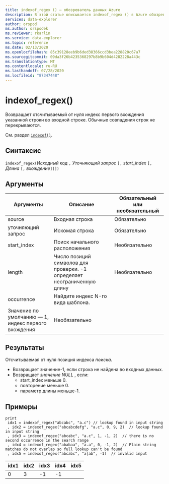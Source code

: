 ```yaml
---
title: indexof_regex () — обозреватель данных Azure
description: В этой статье описывается indexof_regex () в Azure обозреватель данных.
services: data-explorer
author: orspod
ms.author: orspodek
ms.reviewer: rkarlin
ms.service: data-explorer
ms.topic: reference
ms.date: 02/13/2020
ms.openlocfilehash: 85c39128eeb9b6ded38366ccd3bea228820c67a7
ms.sourcegitcommit: 09da3f26b4235368297b8b9b604d4282228a443c
ms.translationtype: MT
ms.contentlocale: ru-RU
ms.lasthandoff: 07/28/2020
ms.locfileid: "87347448"
---
```

# <a name="indexof_regex"></a>indexof_regex()

Возвращает отсчитываемый от нуля индекс первого вхождения указанной строки во входной строке. Обычные совпадения строк не перекрываются.

См. раздел [`indexof()`](indexoffunction.md).

## <a name="syntax"></a>Синтаксис

`indexof_regex(`*Исходный код* `,` *Уточняющий запрос* `[,` *start_index* `[,` *Длина* `[,` *вхождение*`]]])`

## <a name="arguments"></a>Аргументы

|Аргументы     | Описание                                     |Обязательный или необязательный|
|--------------|-------------------------------------------------|--------------------|
|source        | Входная строка                                    |Обязательно            |
|уточняющий запрос        | Искомая строка                                  |Обязательно            |
|start_index   | Поиск начального расположения                           |Необязательно            |
|length        | Число позиций символов для проверки. -1 определяет неограниченную длину |Необязательно            |
|occurrence    | Найдите индекс N-го вида шаблона. 
                 Значение по умолчанию — 1, индекс первого вхождения |Необязательно            |

## <a name="returns"></a>Результаты

Отсчитываемая от нуля позиция индекса *поиска*.

* Возвращает значение-1, если строка не найдена во входных данных.
* Возвращает *значение NULL* , если:
     * start_index меньше 0.
     * повторение меньше 0.
     * параметр длины меньше-1.


## <a name="examples"></a>Примеры

```kusto
print
 idx1 = indexof_regex("abcabc", "a.c") // lookup found in input string
 , idx2 = indexof_regex("abcabcdefg", "a.c", 0, 9, 2)  // lookup found in input string
 , idx3 = indexof_regex("abcabc", "a.c", 1, -1, 2)  // there is no second occurrence in the search range
 , idx4 = indexof_regex("ababaa", "a.a", 0, -1, 2)  // Plain string matches do not overlap so full lookup can't be found
 , idx5 = indexof_regex("abcabc", "a|ab", -1)  // invalid input
```

|idx1|idx2|idx3|idx4|idx5|
|----|----|----|----|----|
|0   |3   |-1  |-1  |    |
